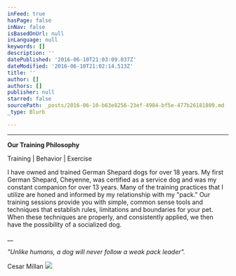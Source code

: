 ```yaml
---
inFeed: true
hasPage: false
inNav: false
isBasedOnUrl: null
inLanguage: null
keywords: []
description: ''
datePublished: '2016-06-10T21:03:09.037Z'
dateModified: '2016-06-10T21:02:14.513Z'
title: ''
author: []
authors: []
publisher: null
starred: false
sourcePath: _posts/2016-06-10-b63e8256-23ef-4984-bf5e-477b26181809.md
_type: Blurb

---
```

****

**Our Training Philosophy**

Training | Behavior | Exercise 

I have owned and trained German Shepard dogs for over 18 years. My first German Shepard, Cheyenne, was certified as a service dog and was my constant companion for over 13 years. Many of the training practices that I utilize are honed and informed by my relationship with my "pack." Our training sessions provide you with simple, common sense tools and techniques that establish rules, limitations and boundaries for your pet. When these techniques are properly, and consistently applied, we then have the possibility of a socialized dog.

__

_"Unlike humans, a dog will never follow a weak pack leader"._

Cesar Millan
![](https://the-grid-user-content.s3-us-west-2.amazonaws.com/629fb100-5d7b-4dd7-ad1f-3bbac9b00af3.jpg)